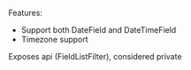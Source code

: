 Features:
* Support both DateField and DateTimeField
* Timezone support


Exposes api (FieldListFilter), considered private
